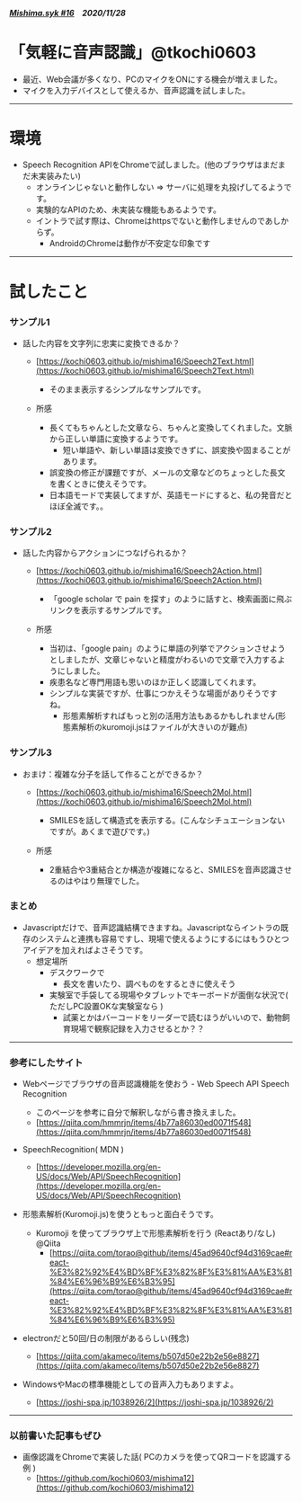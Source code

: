 ##### [Mishima.syk #16](https://connpass.com/event/164605/)　2020/11/28
# 「気軽に音声認識」@tkochi0603
* 最近、Web会議が多くなり、PCのマイクをONにする機会が増えました。
* マイクを入力デバイスとして使えるか、音声認識を試しました。

---
# 環境
* Speech Recognition APIをChromeで試しました。(他のブラウザはまだまだ未実装みたい)
  * オンラインじゃないと動作しない ⇒ サーバに処理を丸投げしてるようです。
  * 実験的なAPIのため、未実装な機能もあるようです。
  * イントラで試す際は、Chromeはhttpsでないと動作しませんのであしからず。
    * AndroidのChromeは動作が不安定な印象です

---
# 試したこと
### サンプル1
+ 話した内容を文字列に忠実に変換できるか？
  + [https://kochi0603.github.io/mishima16/Speech2Text.html](https://kochi0603.github.io/mishima16/Speech2Text.html)
    + そのまま表示するシンプルなサンプルです。

  + 所感
    + 長くてもちゃんとした文章なら、ちゃんと変換してくれました。文脈から正しい単語に変換するようです。 
      + 短い単語や、新しい単語は変換できずに、誤変換や固まることがあります。
    + 誤変換の修正が課題ですが、メールの文章などのちょっとした長文を書くときに使えそうです。
    + 日本語モードで実装してますが、英語モードにすると、私の発音だとほぼ全滅です。。


### サンプル2
+ 話した内容からアクションにつなげられるか？
  + [https://kochi0603.github.io/mishima16/Speech2Action.html](https://kochi0603.github.io/mishima16/Speech2Action.html)
    + 「google scholar で pain を探す」のように話すと、検索画面に飛ぶリンクを表示するサンプルです。

  + 所感
    + 当初は、「google pain」のように単語の列挙でアクションさせようとしましたが、文章じゃないと精度がわるいので文章で入力するようにしました。
    + 疾患名など専門用語も思いのほか正しく認識してくれます。
    + シンプルな実装ですが、仕事につかえそうな場面がありそうですね。
      + 形態素解析すればもっと別の活用方法もあるかもしれません(形態素解析のkuromoji.jsはファイルが大きいのが難点)


### サンプル3
+ おまけ：複雑な分子を話して作ることができるか？
  + [https://kochi0603.github.io/mishima16/Speech2Mol.html](https://kochi0603.github.io/mishima16/Speech2Mol.html)
    + SMILESを話して構造式を表示する。(こんなシチュエーションないですが。あくまで遊びです。)

  + 所感
    + 2重結合や3重結合とか構造が複雑になると、SMILESを音声認識させるのはやはり無理でした。


### まとめ
* Javascriptだけで、音声認識結構できますね。Javascriptならイントラの既存のシステムと連携も容易ですし、現場で使えるようにするにはもうひとつアイデアを加えればよさそうです。
  * 想定場所
    * デスクワークで
      * 長文を書いたり、調べものをするときに使えそう
    * 実験室で手袋してる現場やタブレットでキーボードが面倒な状況で( ただしPC設置OKな実験室なら )
      * 試薬とかはバーコードをリーダーで読むほうがいいので、動物飼育現場で観察記録を入力させるとか？？

---
### 参考にしたサイト
 * Webページでブラウザの音声認識機能を使おう - Web Speech API Speech Recognition
   * このページを参考に自分で解釈しながら書き換えました。
   * [https://qiita.com/hmmrjn/items/4b77a86030ed0071f548](https://qiita.com/hmmrjn/items/4b77a86030ed0071f548)

 * SpeechRecognition( MDN )
   * [https://developer.mozilla.org/en-US/docs/Web/API/SpeechRecognition](https://developer.mozilla.org/en-US/docs/Web/API/SpeechRecognition)

 * 形態素解析(Kuromoji.js)を使うともっと面白そうです。
   * Kuromoji を使ってブラウザ上で形態素解析を行う (Reactあり/なし) @Qiita
     * [https://qiita.com/torao@github/items/45ad9640cf94d3169cae#react-%E3%82%92%E4%BD%BF%E3%82%8F%E3%81%AA%E3%81%84%E6%96%B9%E6%B3%95](https://qiita.com/torao@github/items/45ad9640cf94d3169cae#react-%E3%82%92%E4%BD%BF%E3%82%8F%E3%81%AA%E3%81%84%E6%96%B9%E6%B3%95)

 * electronだと50回/日の制限があるらしい(残念)
   * [https://qiita.com/akameco/items/b507d50e22b2e56e8827](https://qiita.com/akameco/items/b507d50e22b2e56e8827)

 * WindowsやMacの標準機能としての音声入力もありますよ。
   * [https://joshi-spa.jp/1038926/2](https://joshi-spa.jp/1038926/2)

---
### 以前書いた記事もぜひ
 * 画像認識をChromeで実装した話( PCのカメラを使ってQRコードを認識する例 )
   * [https://github.com/kochi0603/mishima12](https://github.com/kochi0603/mishima12)
